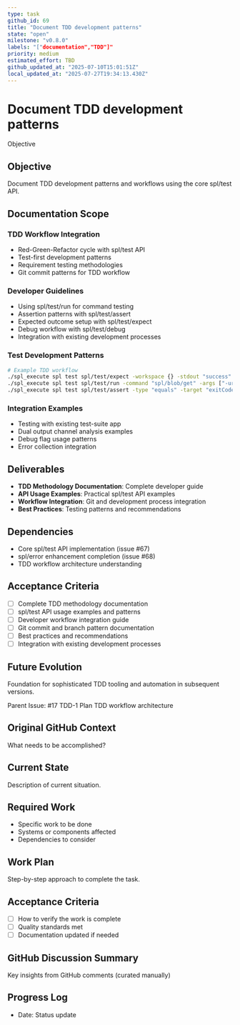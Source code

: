```yaml
---
type: task
github_id: 69
title: "Document TDD development patterns"
state: "open"
milestone: "v0.8.0"
labels: "["documentation","TDD"]"
priority: medium
estimated_effort: TBD
github_updated_at: "2025-07-10T15:01:51Z"
local_updated_at: "2025-07-27T19:34:13.430Z"
---
```


# Document TDD development patterns

Objective
## Objective
Document TDD development patterns and workflows using the core spl/test API.

## Documentation Scope

### **TDD Workflow Integration**
- Red-Green-Refactor cycle with spl/test API
- Test-first development patterns
- Requirement testing methodologies
- Git commit patterns for TDD workflow

### **Developer Guidelines**
- Using spl/test/run for command testing
- Assertion patterns with spl/test/assert
- Expected outcome setup with spl/test/expect  
- Debug workflow with spl/test/debug
- Integration with existing development processes

### **Test Development Patterns**
```bash
# Example TDD workflow
./spl_execute spl test spl/test/expect -workspace {} -stdout "success" -exitCode 0
./spl_execute spl test spl/test/run -command "spl/blob/get" -args ["-uri", "test://data"] -debug true
./spl_execute spl test spl/test/assert -type "equals" -target "exitCode" -expected 0
```

### **Integration Examples**
- Testing with existing test-suite app
- Dual output channel analysis examples
- Debug flag usage patterns
- Error collection integration

## Deliverables
- **TDD Methodology Documentation**: Complete developer guide
- **API Usage Examples**: Practical spl/test API examples
- **Workflow Integration**: Git and development process integration
- **Best Practices**: Testing patterns and recommendations

## Dependencies
- Core spl/test API implementation (issue #67)
- spl/error enhancement completion (issue #68)  
- TDD workflow architecture understanding

## Acceptance Criteria
- [ ] Complete TDD methodology documentation
- [ ] spl/test API usage examples and patterns
- [ ] Developer workflow integration guide
- [ ] Git commit and branch pattern documentation
- [ ] Best practices and recommendations
- [ ] Integration with existing development processes

## Future Evolution
Foundation for sophisticated TDD tooling and automation in subsequent versions.

Parent Issue: #17 TDD-1 Plan TDD workflow architecture

## Original GitHub Context
What needs to be accomplished?

## Current State
Description of current situation.

## Required Work
- Specific work to be done
- Systems or components affected
- Dependencies to consider

## Work Plan
Step-by-step approach to complete the task.

## Acceptance Criteria
- [ ] How to verify the work is complete
- [ ] Quality standards met
- [ ] Documentation updated if needed

## GitHub Discussion Summary
Key insights from GitHub comments (curated manually)

## Progress Log
- Date: Status update